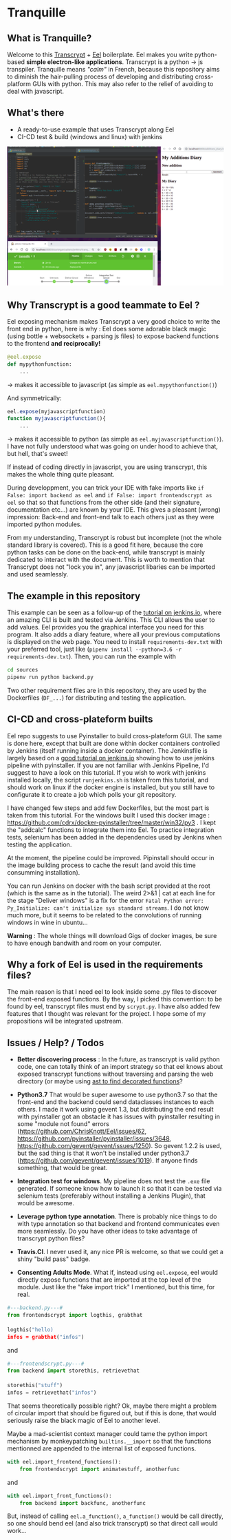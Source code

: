 # Tranquille

## What is Tranquille?

Welcome to this [Transcrypt](https://github.com/QQuick/Transcrypt) + [Eel](https://github.com/ChrisKnott/Eel) boilerplate. 
Eel makes you write python-based **simple electron-like applications**. 
Transcrypt is a python -> js transpiler.
Tranquille means *"calm"* in French, because this repository aims to diminish the hair-pulling process of developing and distributing cross-platform GUIs with python. This may also refer to the relief of avoiding to deal with javascript.

## What's there

- A ready-to-use example that uses Transcrypt along Eel
- CI-CD test & build (windows and linux) with jenkins

![Screenshot](/screenshot.png?raw=true "Screenshot")


## Why Transcrypt is a good teammate to Eel ?

Eel exposing mechanism makes Transcrypt a very good choice to write the front end in python, here is why :
Eel does some adorable black magic (using bottle + websockets + parsing js files) to expose backend functions to the frontend **and reciprocally!**
```python
@eel.expose
def mypythonfunction:
	...
```
-> makes it accessible to javascript (as simple as `eel.mypythonfunction()`)

And symmetrically:
```js
eel.expose(myjavascriptfunction)
function myjavascriptfunction(){
	...
```
-> makes it accessible to python (as simple as `eel.myjavascriptfunction()`). I have not fully understood what was going on under hood to achieve that, but hell, that's sweet!

If instead of coding directly in javascript, you are using transcrypt, this makes the whole thing quite pleasant. 

During developpment, you can trick your IDE with fake imports like `if False: import backend as eel` and `if False: import frontendscrypt as eel` so that so that functions from the other side (and their signature, documentation etc...) are known by your IDE. This gives a pleasant (wrong) impression: Back-end and front-end talk to each others just as they were imported python modules.

From my understanding, Transcrypt is robust but incomplete (not the whole standard library is covered). This is a good fit here, because the core python tasks can be done on the back-end, while transcrypt is mainly dedicated to interact with the document. This is worth to mention that Transcrypt does not "lock you in", any javascript libaries can be imported and used seamlessly.

## The example in this repository

This example can be seen as a follow-up of the [tutorial on jenkins.io](https://jenkins.io/doc/tutorials/build-a-python-app-with-pyinstaller/), where an amazing CLI is built and tested via Jenkins. This CLI allows the user to add values. Eel provides you the graphical interface you need for this program. It also adds a diary feature, where all your previous computations is displayed on the web page. You need to install `requirements-dev.txt` with your preferred tool, just like (`pipenv install --python=3.6 -r requirements-dev.txt`). Then, you can run the example with 
```bash
cd sources
pipenv run python backend.py
```
Two other requirement files are in this repository, they are used by the Dockerfiles (`DF_...`) for distributing and testing the application.  

## CI-CD and cross-plateform builts

Eel repo suggests to use Pyinstaller to build cross-plateform GUI. The same is done here, except that built are done within docker containers controlled by Jenkins (itself running inside a docker container). The Jenkinsfile is largely based on a [good tutorial on jenkins.io](https://jenkins.io/doc/tutorials/build-a-python-app-with-pyinstaller/) showing how to use jenkins pipeline with pyinstaller. If you are not familiar with Jenkins Pipeline, I'd suggest to have a look on this tutorial. If you wish to work with jenkins installed locally, the script `runjenkins.sh` is taken from this tutorial, and should work on linux if the docker engine is installed, but you still have to configurate it to create a job which polls your git repository.

I have changed few steps and add few Dockerfiles, but the most part is taken from this tutorial. For the windows built I used this docker image : https://github.com/cdrx/docker-pyinstaller/tree/master/win32/py3 .
I kept the "addcalc" functions to integrate them into Eel. To practice integration tests, selenium has been added in the dependencies used by Jenkins when testing the application.

At the moment, the pipeline could be improved. Pipinstall should occur in the image building process to cache the result (and avoid this time consumming installation).

You can run Jenkins on docker with the bash script provided at the root (which is the same as in the tutorial). The weird 2>&1 | cat at each line for the stage "Deliver windows" is a fix for the error `Fatal Python error: Py_Initialize: can't initialize sys standard streams`. I do not know much more, but it seems to be related to the convolutions of running windows in wine in ubuntu...

**Warning** : The whole things will download Gigs of docker images, be sure to have enough bandwith and room on your computer.

## Why a fork of Eel is used in the requirements files?

The main reason is that I need eel to look inside some .py files to discover the front-end exposed functions. By the way, I picked this convention: to be found by eel, transcrypt files must end by `scrypt.py`. I have also added few features that I thought was relevant for the project. I hope some of my propositions will be integrated upstream. 

## Issues / Help? / Todos

- **Better discovering process** : In the future, as transcrypt is valid python code, one can totally think of an import strategy so that eel knows about exposed transcrypt functions without traversing and parsing the web directory (or maybe using [ast to find decorated functions](https://julien.danjou.info/python-ast-checking-method-declaration/)? 

- **Python3.7** That would be super awesome to use python3.7 so that the front-end and the backend could send dataclasses instances to each others. I made it work using gevent 1.3, but distributing the end result with pyinstaller got an obstacle it has issues with pyinstaller resulting in some "module not found" errors (https://github.com/ChrisKnott/Eel/issues/62, https://github.com/pyinstaller/pyinstaller/issues/3648, https://github.com/gevent/gevent/issues/1250). So gevent 1.2.2 is used, but the sad thing is that it won't be installed under python3.7 (https://github.com/gevent/gevent/issues/1019). If anyone finds something, that would be great.

- **Integration test for windows**. My pipeline does not test the `.exe` file generated. If someone know how to launch it so that it can be tested via selenium tests (preferably without installing a Jenkins Plugin), that would be awesome.

- **Leverage python type annotation**. There is probably nice things to do with type annotation so that backend and frontend communicates even more seamlessly. Do you have other ideas to take advantage of transcrypt python files?

- **Travis.CI**. I never used it, any nice PR is welcome, so that we could get a shiny "build pass" badge.

- **Consenting Adults Mode**. What if, instead using `eel.expose`, eel would directly expose functions that are imported at the top level of the module. Just like the "fake import trick" I mentioned, but this time, for real.
```python
#---backend.py---# 
from frontendscrypt import logthis, grabthat

logthis("hello)
infos = grabthat("infos")
```
and
```python
#---frontendscrypt.py---# 
from backend import storethis, retrievethat

storethis("stuff")
infos = retrievethat("infos")
```
That seems theoretically possible right? Ok, maybe there might a problem of circular import that should be figured out, but if this is done, that would seriously raise the black magic of Eel to another level. 

Maybe a mad-scientist context manager could tame the python import mechanism by monkeypatching `builtins.__import` so that the functions mentionned are appended to the internal list of exposed functions.
```python
with eel.import_frontend_functions():
    from frontendscrypt import animatestuff, anotherfunc
```
and
```python
with eel.import_front_functions():
    from backend import backfunc, anotherfunc
```
But, instead of calling `eel.a_function()`, `a_function()` would be call directly, so one should bend eel (and also trick transcrypt) so that direct call would work...
